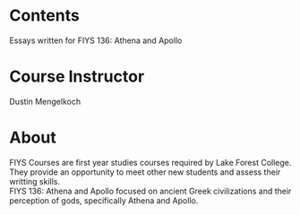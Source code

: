 # Contents 
Essays written for FIYS 136: Athena and Apollo 

# Course Instructor
Dustin Mengelkoch

# About 
FIYS Courses are first year studies courses required by Lake Forest College. They provide an opportunity to meet other new students and assess their writting skills. <br> 
FIYS 136: Athena and Apollo focused on ancient Greek civilizations and their perception of gods, specifically Athena and Apollo. 
